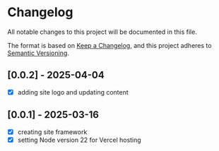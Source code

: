 # Changelog

All notable changes to this project will be documented in this file.

The format is based on [Keep a Changelog](https://keepachangelog.com/en/1.0.0/),
and this project adheres to [Semantic Versioning](https://semver.org/spec/v2.0.0.html).

## [0.0.2] - 2025-04-04

- [x] adding site logo and updating content

## [0.0.1] - 2025-03-16

- [x] creating site framework
- [x] setting Node version 22 for Vercel hosting
